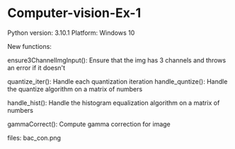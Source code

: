 # Computer-vision-Ex-1

Python version: 3.10.1
Platform: Windows 10



New functions:

ensure3ChannelImgInput(): Ensure that the img has 3 channels and throws an error if it doesn't

quantize_iter(): Handle each quantization iteration
handle_quntize(): Handle the quantize algorithm on a matrix of numbers

handle_hist(): Handle the histogram equalization algorithm on a matrix of numbers

gammaCorrect(): Compute gamma correction for image



files:
bac_con.png